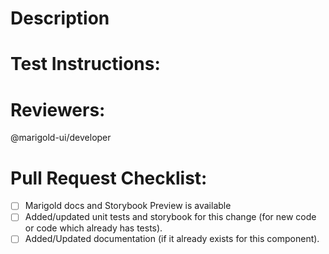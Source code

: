 # Description

# Test Instructions:

# Reviewers:

@marigold-ui/developer

# Pull Request Checklist:

- [ ] Marigold docs and Storybook Preview is available
- [ ] Added/updated unit tests and storybook for this change (for new code or code which already has tests).
- [ ] Added/Updated documentation (if it already exists for this component).
